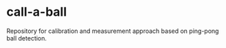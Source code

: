 # call-a-ball

Repository for calibration and measurement approach based on ping-pong ball detection.
